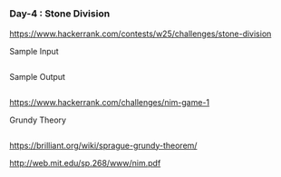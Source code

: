 #


### Day-4 : Stone Division

https://www.hackerrank.com/contests/w25/challenges/stone-division




Sample Input
```

```
Sample Output
```

```



https://www.hackerrank.com/challenges/nim-game-1



Grundy Theory
```

```

https://brilliant.org/wiki/sprague-grundy-theorem/

http://web.mit.edu/sp.268/www/nim.pdf
